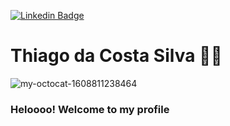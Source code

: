 [![Linkedin Badge](https://img.shields.io/badge/-Thiago%20Costa-324ccc?style=flat-square&logo=Linkedin&logoColor=white&link=https://www.linkedin.com/in/thiago-costa-a7a031123/)](https://www.linkedin.com/in/thiago-costa-a7a031123/)

# Thiago da Costa Silva :man_technologist:


                                        
  ![my-octocat-1608811238464](https://user-images.githubusercontent.com/64970716/103087560-a3454880-45c6-11eb-9421-df3c0241ca1f.png) 
  
  
### Heloooo! Welcome to my profile

